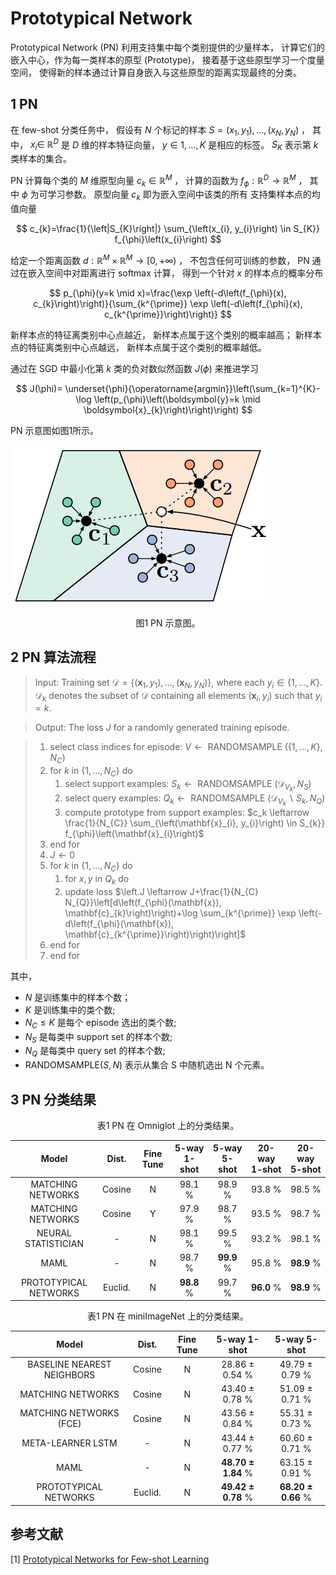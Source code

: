 # Prototypical Network

Prototypical Network (PN) 利用支持集中每个类别提供的少量样本，
计算它们的嵌入中心，作为每一类样本的原型 (Prototype)，
接着基于这些原型学习一个度量空间，
使得新的样本通过计算自身嵌入与这些原型的距离实现最终的分类。

## 1 PN

在 few-shot 分类任务中，
假设有 $N$ 个标记的样本 $S=\left(x_{1}, y_{1}\right), \ldots,\left(x_{N}, y_{N}\right)$ ，
其中， $x_{i} \in$ $\mathbb{R}^{D}$ 是 $D$ 维的样本特征向量， 
$y \in 1, \ldots, K$ 是相应的标签。 
$S_{K}$ 表示第 $k$ 类样本的集合。

PN 计算每个类的 $M$ 维原型向量 $c_{k} \in \mathbb{R}^{M}$ ，
计算的函数为 $f_{\phi}: \mathbb{R}^{D} \rightarrow \mathbb{R}^{M}$ ，
其中 $\phi$ 为可学习参数。
原型向量 $c_{k}$ 即为嵌入空间中该类的所有 支持集样本点的均值向量

$$
c_{k}=\frac{1}{\left|S_{K}\right|} \sum_{\left(x_{i}, y_{i}\right) \in S_{K}} f_{\phi}\left(x_{i}\right)
$$

给定一个距离函数 $d: \mathbb{R}^{M} \times \mathbb{R}^{M} \rightarrow[0,+\infty)$ ，
不包含任何可训练的参数，
PN 通过在嵌入空间中对距离进行 softmax 计算，
得到一个针对 $x$ 的样本点的概率分布

$$
p_{\phi}(y=k \mid x)=\frac{\exp \left(-d\left(f_{\phi}(x), c_{k}\right)\right)}{\sum_{k^{\prime}} \exp \left(-d\left(f_{\phi}(x), c_{k^{\prime}}\right)\right)}
$$

新样本点的特征离类别中心点越近，
新样本点属于这个类别的概率越高；
新样本点的特征离类别中心点越远，
新样本点属于这个类别的概率越低。

通过在 SGD 中最小化第 $k$ 类的负对数似然函数 $J(\phi)$ 来推进学习

$$
J(\phi)= \underset{\phi}{\operatorname{argmin}}\left(\sum_{k=1}^{K}-\log \left(p_{\phi}\left(\boldsymbol{y}=k \mid \boldsymbol{x}_{k}\right)\right)\right)
$$

PN 示意图如图1所示。

![PN](../../../images/meta_learning/metric_based_meta_learning/PN/PN.png)
<center>
图1	PN 示意图。
</center>

## 2 PN 算法流程

> Input: Training set $\mathcal{D}=\left\{\left(\mathbf{x}_{1}, y_{1}\right), \ldots,\left(\mathbf{x}_{N}, y_{N}\right)\right\}$, where each $y_{i} \in\{1, \ldots, K\}$. $\mathcal{D}_{k}$ denotes the subset of $\mathcal{D}$ containing all elements $\left(\mathbf{x}_{i}, y_{i}\right)$ such that $y_{i}=k$.

> Output: The loss $J$ for a randomly generated training episode.

> 1. select class indices for episode: $V \leftarrow \text { RANDOMSAMPLE }\left(\{1, \ldots, K\}, N_{C}\right)$
> 2. for $k$ in $\left\{1, \ldots, N_{C}\right\}$ do
>       1. select support examples: $S_{k} \leftarrow \text { RANDOMSAMPLE }\left(\mathcal{D}_{V_{k}}, N_{S}\right)$
>       2. select query examples: $Q_{k} \leftarrow \text { RANDOMSAMPLE }\left(\mathcal{D}_{V_{k}} \backslash S_{k}, N_{Q}\right)$
>       3. compute prototype from support examples: $c_k \leftarrow \frac{1}{N_{C}} \sum_{\left(\mathbf{x}_{i}, y_{i}\right) \in S_{k}} f_{\phi}\left(\mathbf{x}_{i}\right)$
> 3. end for
> 4. $J \leftarrow 0$
> 5. for $k$ in $\left\{1, \ldots, N_{C}\right\}$ do
>       1. for $x, y$ in $Q_{k}$ do
>       2. update loss $\left.J \leftarrow J+\frac{1}{N_{C} N_{Q}}\left[d\left(f_{\phi}(\mathbf{x}), \mathbf{c}_{k}\right)\right)+\log \sum_{k^{\prime}} \exp \left(-d\left(f_{\phi}(\mathbf{x}), \mathbf{c}_{k^{\prime}}\right)\right)\right]$
> 6. end for
> 7. end for

其中，
- $N$ 是训练集中的样本个数；
- $K$ 是训练集中的类个数;
- $N_{C} \leq K$ 是每个 episode 选出的类个数;
- $N_{S}$ 是每类中 support set 的样本个数;
- $N_{Q}$ 是每类中 query set 的样本个数;
- $\mathrm{RANDOMSAMPLE}(S, N)$ 表示从集合 $\mathrm{S}$ 中随机选出 $\mathrm{N}$ 个元素。

## 3 PN 分类结果

<center>
表1	PN 在 Omniglot 上的分类结果。
</center>

| Model | Dist. | Fine Tune | 5-way 1-shot | 5-way 5-shot | 20-way 1-shot | 20-way 5-shot |  
| :----: | :----: | :----: | :----: | :----: | :----: | :----: |
| MATCHING NETWORKS | Cosine | N | 98.1 $\%$ | 98.9 $\%$ | 93.8 $\%$ | 98.5 $\%$ |
| MATCHING NETWORKS | Cosine | Y | 97.9 $\%$ | 98.7 $\%$ | 93.5 $\%$ | 98.7 $\%$ |
| NEURAL STATISTICIAN | - | N | 98.1 $\%$ | 99.5 $\%$ | 93.2 $\%$ | 98.1 $\%$ |
| MAML | - | N | 98.7 $\%$ | **99.9** $\%$ | 95.8 $\%$ | **98.9** $\%$ |
| PROTOTYPICAL NETWORKS | Euclid. | N | **98.8** $\%$ |  99.7 $\%$ | **96.0** $\%$  | **98.9** $\%$ |

<center>
表1	PN 在 miniImageNet 上的分类结果。
</center>

| Model | Dist. | Fine Tune | 5-way 1-shot | 5-way 5-shot | 
| :----: | :----: | :----: | :----: | :----: |
| BASELINE NEAREST NEIGHBORS | Cosine | N | 28.86 $\pm$ 0.54 $\%$ | 49.79 $\pm$ 0.79 $\%$ |
| MATCHING NETWORKS | Cosine | N | 43.40 $\pm$ 0.78 $\%$ | 51.09 $\pm$ 0.71 $\%$ |
| MATCHING NETWORKS (FCE) | Cosine | N | 43.56 $\pm$ 0.84 $\%$ | 55.31 $\pm$ 0.73 $\%$ |
| META-LEARNER LSTM | - | N | 43.44 $\pm$ 0.77 $\%$ | 60.60 $\pm$ 0.71 $\%$ |
| MAML | - | N | **48.70 $\pm$ 1.84** $\%$ | 63.15 $\pm$ 0.91 $\%$ |
| PROTOTYPICAL NETWORKS | Euclid. | N | **49.42 $\pm$ 0.78** $\%$ | **68.20 $\pm$ 0.66** $\%$ |


## 参考文献

[1] [Prototypical Networks for Few-shot Learning](https://proceedings.neurips.cc/paper/2017/hash/cb8da6767461f2812ae4290eac7cbc42-Abstract.html)
